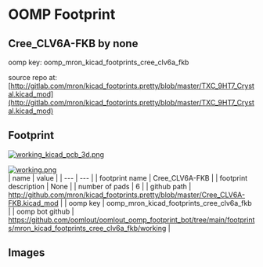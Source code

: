 # OOMP Footprint  
## Cree_CLV6A-FKB  by none  
  
oomp key: oomp_mron_kicad_footprints_cree_clv6a_fkb  
  
source repo at: [http://gitlab.com/mron/kicad_footprints.pretty/blob/master/TXC_9HT7_Crystal.kicad_mod](http://gitlab.com/mron/kicad_footprints.pretty/blob/master/TXC_9HT7_Crystal.kicad_mod)  
## Footprint  
  
[![working_kicad_pcb_3d.png](working_kicad_pcb_3d_600.png)](working_kicad_pcb_3d.png)  
  
[![working.png](working_600.png)](working.png)  
| name | value | 
| --- | --- | 
| footprint name | Cree_CLV6A-FKB | 
| footprint description | None | 
| number of pads | 6 | 
| github path | http://github.com/mron/kicad_footprints.pretty/blob/master/Cree_CLV6A-FKB.kicad_mod | 
| oomp key | oomp_mron_kicad_footprints_cree_clv6a_fkb | 
| oomp bot github | https://github.com/oomlout/oomlout_oomp_footprint_bot/tree/main/footprints/mron_kicad_footprints_cree_clv6a_fkb/working | 
## Images  
